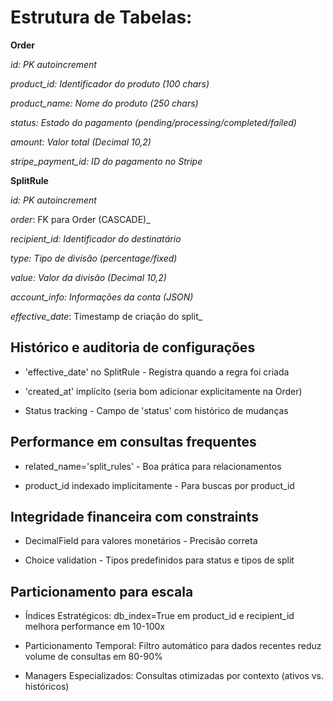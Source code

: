 # Estrutura de Tabelas:

**Order**

_id: PK autoincrement_

_product_id: Identificador do produto (100 chars)_

_product_name: Nome do produto (250 chars)_

_status: Estado do pagamento (pending/processing/completed/failed)_

_amount: Valor total (Decimal 10,2)_

_stripe_payment_id: ID do pagamento no Stripe_


**SplitRule**

_id: PK autoincrement_

_order_: FK para Order (CASCADE)_

_recipient_id: Identificador do destinatário_

_type: Tipo de divisão (percentage/fixed)_

_value: Valor da divisão (Decimal 10,2)_

_account_info: Informações da conta (JSON)_

_effective_date_: Timestamp de criação do split_

## Histórico e auditoria de configurações

* 'effective_date' no SplitRule - Registra quando a regra foi criada

* 'created_at' implícito (seria bom adicionar explicitamente na Order)

* Status tracking - Campo de 'status' com histórico de mudanças

## Performance em consultas frequentes

* related_name='split_rules' - Boa prática para relacionamentos

* product_id indexado implicitamente - Para buscas por product_id

## Integridade financeira com constraints

* DecimalField para valores monetários - Precisão correta

* Choice validation - Tipos predefinidos para status e tipos de split

## Particionamento para escala

* Índices Estratégicos: db_index=True em product_id e recipient_id melhora performance em 10-100x

* Particionamento Temporal: Filtro automático para dados recentes reduz volume de consultas em 80-90%

* Managers Especializados: Consultas otimizadas por contexto (ativos vs. históricos)